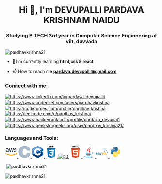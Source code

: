 <h1 align="center">Hi 👋, I'm DEVUPALLI PARDAVA KRISHNAM NAIDU</h1>
<h3 align="center">Studying B.TECH 3rd year in Computer Science Enginnering at viit, duvvada</h3>

<p align="left"> <img src="https://komarev.com/ghpvc/?username=pardhavkrishna21&label=Profile%20views&color=0e75b6&style=flat" alt="pardhavkrishna21" /> </p>

- 🌱 I’m currently learning **html,css & react**

- 📫 How to reach me **pardava.devupalli@gmail.com**

<h3 align="left">Connect with me:</h3>
<p align="left">
<a style="margin-right:30px" href="https://linkedin.com/in/https://www.linkedin.com/in/pardava-devupalli/" target="blank"><img align="center" src="https://raw.githubusercontent.com/rahuldkjain/github-profile-readme-generator/master/src/images/icons/Social/linked-in-alt.svg" alt="https://www.linkedin.com/in/pardava-devupalli/" height="30" width="40" /></a>
<a href="https://www.codechef.com/users/https://www.codechef.com/users/pardhavkrishna" target="blank"><img align="center" src="https://cdn.jsdelivr.net/npm/simple-icons@3.1.0/icons/codechef.svg" alt="https://www.codechef.com/users/pardhavkrishna" height="30" width="40" /></a>
<a href="https://codeforces.com/profile/https://codeforces.com/profile/pardhav_krishna" target="blank"><img align="center" src="https://raw.githubusercontent.com/rahuldkjain/github-profile-readme-generator/master/src/images/icons/Social/codeforces.svg" alt="https://codeforces.com/profile/pardhav_krishna" height="30" width="40" /></a>
<a href="https://www.leetcode.com/https://leetcode.com/u/pardhav_krishna/" target="blank"><img align="center" src="https://raw.githubusercontent.com/rahuldkjain/github-profile-readme-generator/master/src/images/icons/Social/leet-code.svg" alt="https://leetcode.com/u/pardhav_krishna/" height="30" width="40" /></a>
<a href="https://www.hackerearth.com/https://www.hackerrank.com/profile/pardava_devupal1" target="blank"><img align="center" src="https://raw.githubusercontent.com/rahuldkjain/github-profile-readme-generator/master/src/images/icons/Social/hackerearth.svg" alt="https://www.hackerrank.com/profile/pardava_devupal1" height="30" width="40" /></a>
<a href="https://auth.geeksforgeeks.org/user/https://www.geeksforgeeks.org/user/pardhav_krishna21/" target="blank"><img align="center" src="https://raw.githubusercontent.com/rahuldkjain/github-profile-readme-generator/master/src/images/icons/Social/geeks-for-geeks.svg" alt="https://www.geeksforgeeks.org/user/pardhav_krishna21/" height="30" width="40" /></a>
</p>

<h3 align="left">Languages and Tools:</h3>
<p align="left"> <a href="https://aws.amazon.com" target="_blank" rel="noreferrer"> <img src="https://raw.githubusercontent.com/devicons/devicon/master/icons/amazonwebservices/amazonwebservices-original-wordmark.svg" alt="aws" width="40" height="40"/> </a> <a href="https://www.cprogramming.com/" target="_blank" rel="noreferrer"> <img src="https://raw.githubusercontent.com/devicons/devicon/master/icons/c/c-original.svg" alt="c" width="40" height="40"/> </a> <a href="https://www.w3schools.com/cpp/" target="_blank" rel="noreferrer"> <img src="https://raw.githubusercontent.com/devicons/devicon/master/icons/cplusplus/cplusplus-original.svg" alt="cplusplus" width="40" height="40"/> </a> <a href="https://www.w3schools.com/css/" target="_blank" rel="noreferrer"> <img src="https://raw.githubusercontent.com/devicons/devicon/master/icons/css3/css3-original-wordmark.svg" alt="css3" width="40" height="40"/> </a> <a href="https://git-scm.com/" target="_blank" rel="noreferrer"> <img src="https://www.vectorlogo.zone/logos/git-scm/git-scm-icon.svg" alt="git" width="40" height="40"/> </a> <a href="https://www.w3.org/html/" target="_blank" rel="noreferrer"> <img src="https://raw.githubusercontent.com/devicons/devicon/master/icons/html5/html5-original-wordmark.svg" alt="html5" width="40" height="40"/> </a> <a href="https://www.java.com" target="_blank" rel="noreferrer"> <img src="https://raw.githubusercontent.com/devicons/devicon/master/icons/java/java-original.svg" alt="java" width="40" height="40"/> </a> <a href="https://www.mysql.com/" target="_blank" rel="noreferrer"> <img src="https://raw.githubusercontent.com/devicons/devicon/master/icons/mysql/mysql-original-wordmark.svg" alt="mysql" width="40" height="40"/> </a> <a href="https://www.python.org" target="_blank" rel="noreferrer"> <img src="https://raw.githubusercontent.com/devicons/devicon/master/icons/python/python-original.svg" alt="python" width="40" height="40"/> </a> </p>

<p>&nbsp;<img align="center" src="https://github-readme-stats.vercel.app/api?username=pardhavkrishna21&show_icons=true&locale=en" alt="pardhavkrishna21" /></p>

<p><img align="center" src="https://github-readme-streak-stats.herokuapp.com/?user=pardhavkrishna21&" alt="pardhavkrishna21" /></p>
